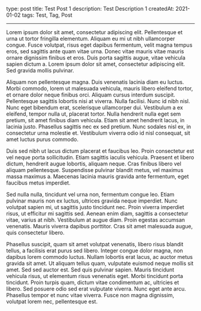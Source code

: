 type: post
title: Test Post 1
description: Test Description 1
createdAt: 2021-01-02
tags: Test, Tag, Post

---

Lorem ipsum dolor sit amet, consectetur adipiscing elit. Pellentesque et urna ut tortor fringilla elementum. Aliquam eu mi ut nibh ullamcorper congue. Fusce volutpat, risus eget dapibus fermentum, velit magna tempus eros, sed sagittis ante quam vitae urna. Donec vitae mauris vitae mauris ornare dignissim finibus et eros. Duis porta sagittis augue, vitae vehicula sapien dictum a. Lorem ipsum dolor sit amet, consectetur adipiscing elit. Sed gravida mollis pulvinar.

Aliquam non pellentesque magna. Duis venenatis lacinia diam eu luctus. Morbi commodo, lorem ut malesuada vehicula, mauris libero eleifend tortor, et ornare dolor neque finibus orci. Aliquam cursus interdum suscipit. Pellentesque sagittis lobortis nisi at viverra. Nulla facilisi. Nunc id nibh nisl. Nunc eget bibendum erat, scelerisque ullamcorper dui. Vestibulum a ex eleifend, tempor nulla ut, placerat tortor. Nulla hendrerit nulla eget sem pretium, sit amet finibus diam vehicula. Etiam sit amet hendrerit lacus, in lacinia justo. Phasellus sagittis nec ex sed pretium. Nunc sodales nisl ex, in consectetur urna molestie et. Vestibulum viverra odio id nisl consequat, sit amet luctus purus commodo.

Duis sed nibh ut lacus dictum placerat et faucibus leo. Proin consectetur est vel neque porta sollicitudin. Etiam sagittis iaculis vehicula. Praesent et libero dictum, hendrerit augue lobortis, aliquam neque. Cras finibus libero vel aliquam pellentesque. Suspendisse pulvinar blandit metus, vel maximus massa maximus a. Maecenas lacinia mauris gravida ante fermentum, eget faucibus metus imperdiet.

Sed nulla nulla, tincidunt vel urna non, fermentum congue leo. Etiam pulvinar mauris non ex luctus, ultrices gravida neque imperdiet. Nunc volutpat sapien mi, ut sagittis justo tincidunt nec. Proin viverra imperdiet risus, ut efficitur mi sagittis sed. Aenean enim diam, sagittis a consectetur vitae, varius at nibh. Vestibulum at augue diam. Proin egestas accumsan venenatis. Mauris viverra dapibus porttitor. Cras sit amet malesuada augue, quis consectetur libero.

Phasellus suscipit, quam sit amet volutpat venenatis, libero risus blandit tellus, a facilisis erat purus sed libero. Integer congue dolor magna, non dapibus lorem commodo luctus. Nullam lobortis erat lacus, ac auctor metus gravida sit amet. Ut aliquam tellus quam, vulputate euismod neque mollis sit amet. Sed sed auctor est. Sed quis pulvinar sapien. Mauris tincidunt vehicula risus, ut elementum risus venenatis eget. Morbi tincidunt porta tincidunt. Proin turpis quam, dictum vitae condimentum ac, ultricies et libero. Sed posuere odio sed erat vulputate viverra. Nunc eget ante arcu. Phasellus tempor et nunc vitae viverra. Fusce non magna dignissim, volutpat lorem nec, pellentesque est. 